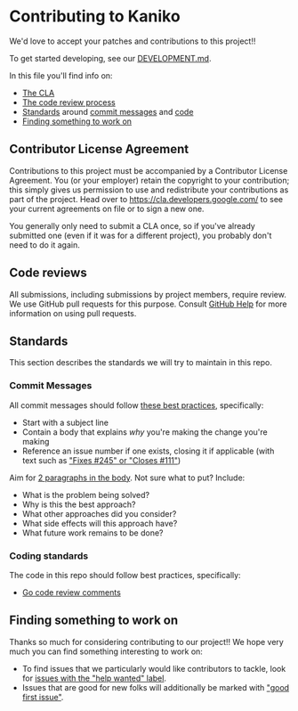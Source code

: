 # Contributing to Kaniko

We'd love to accept your patches and contributions to this project!!

To get started developing, see our [DEVELOPMENT.md](./DEVELOPMENT.md).

In this file you'll find info on:

- [The CLA](#contributor-license-agreement)
- [The code review process](#code-reviews)
- [Standards](#standards) around [commit messages](#commit-messages) and [code](#coding-standards)
- [Finding something to work on](#finding-something-to-work-on)

## Contributor License Agreement

Contributions to this project must be accompanied by a Contributor License
Agreement. You (or your employer) retain the copyright to your contribution;
this simply gives us permission to use and redistribute your contributions as
part of the project. Head over to <https://cla.developers.google.com/> to see
your current agreements on file or to sign a new one.

You generally only need to submit a CLA once, so if you've already submitted one
(even if it was for a different project), you probably don't need to do it
again.

## Code reviews

All submissions, including submissions by project members, require review. We
use GitHub pull requests for this purpose. Consult
[GitHub Help](https://help.github.com/articles/about-pull-requests/) for more
information on using pull requests.

## Standards

This section describes the standards we will try to maintain in this repo.

### Commit Messages

All commit messages should follow [these best practices](https://chris.beams.io/posts/git-commit/),
specifically:

- Start with a subject line
- Contain a body that explains _why_ you're making the change you're making
- Reference an issue number if one exists, closing it if applicable (with text such as
  ["Fixes #245" or "Closes #111"](https://help.github.com/articles/closing-issues-using-keywords/))

Aim for [2 paragraphs in the body](https://www.youtube.com/watch?v=PJjmw9TRB7s).
Not sure what to put? Include:

- What is the problem being solved?
- Why is this the best approach?
- What other approaches did you consider?
- What side effects will this approach have?
- What future work remains to be done?

### Coding standards

The code in this repo should follow best practices, specifically:

- [Go code review comments](https://github.com/golang/go/wiki/CodeReviewComments)

## Finding something to work on

Thanks so much for considering contributing to our project!! We hope very much you can find something
interesting to work on:

- To find issues that we particularly would like contributors to tackle, look for
  [issues with the "help wanted" label](https://github.com/kopwei/kaniko/issues?q=is%3Aissue+is%3Aopen+label%3A%22help+wanted%22).
- Issues that are good for new folks will additionally be marked with
  ["good first issue"](https://github.com/kopwei/kaniko/issues?q=is%3Aissue+is%3Aopen+label%3A%22good+first+issue%22).

